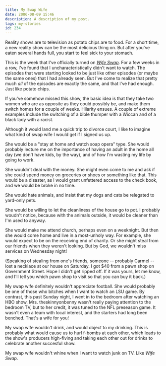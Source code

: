 ```yaml
---
title: My Swap Wife
date: 2006-08-09 15:46
description: A description of my post.
tags: my-stories
id: 234
---
```

Reality shows are to television as potato chips are to food.  For a short time, a new reality show can be the most delicious thing on.  But after you've eaten several hands full, you start to feel sick to your stomach.

This is the week that I've officially turned on <a href="http://abc.go.com/primetime/wifeswap/" target="_blank"><i>Wife Swap</i></a>.  For a few weeks in a row, I've found that I uncharacteristically didn't want to watch.  The episodes that were starting looked to be just like other episodes (or maybe the same ones) that I had already seen.  But I've come to realize that pretty much <i>all</i> of the episodes are exactly the same, and that I've had enough.  Just like potato chips.

If you've somehow missed this show, the basic idea is that they take two women who are as opposite as they could possibly be, and make them switch homes for a couple of weeks.  Hilarity ensues.  A couple of extreme examples include the switching of a bible thumper with a Wiccan and of a black lady with a racist.

Although it would land me a quick trip to divorce court, I like to imagine what kind of swap wife I would get if I signed us up.

She would be a "stay at home and watch soap opera" type.  She would probably lecture me on the importance of having an adult in the home all day (we don't have kids, by the way), and of how I'm wasting my life by going to work.

She wouldn't deal with the money.  She might even come to me and ask if she could spend money on groceries or shoes or something like that.  This would be a disaster, as I would grant unfettered access to the check book, and we would be broke in no time.

She would hate animals, and insist that my dogs and cats be relegated to yard-only pets.

She would be willing to let the cleanliness of the house go to pot.  I probably woudn't notice, because with the animals outside, it would be cleaner than I'm used to anyway.

She would make me attend church, perhaps even on a weeknight.  But then she would come home and live in a most-unholy way.  For example, she would expect to be on the receiving end of charity.  Or she might steal from our friends when they weren't looking.  But by God, we wouldn't miss services on Wednesday night!

(Speaking of stealing from one's friends, someone -- probably Carmel -- lost a necklace at our house on Saturday.  I got $40 from a pawn shop on Government Street.  Hope I didn't get ripped off.  If it was yours, let me know, and I'll tell you which pawn shop to visit so that you can buy it back.)

My swap wife definitely wouldn't appreciate football.  She would probably be one of those who bitches when I want to watch an LSU game.  By contrast, this past Sunday night, I went in to the bedroom after watching an HBO show.  Mrs. theskinnyonbenny wasn't really paying attention to the bedroom TV, but to her credit, it was tuned to the NFL preseason game.  It wasn't even a team with local interest, and the starters had long been benched.  That's a wife for you!  

My swap wife wouldn't drink, and would object to my drinking.  This is probably what would cause us to hurl f-bombs at each other, which leads to the show's producers high-fiving and taking each other out for drinks to celebrate another succesful show.

My swap wife wouldn't whine when I want to watch junk on TV.  Like <i>Wife Swap</i>.